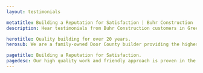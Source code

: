 ```yaml
---
layout: testimonials

metatitle: Building a Reputation for Satisfaction | Buhr Construction
description: Hear testimonials from Buhr Construction customers in Green Bay, Door County and Kewaunee on remodeling, building, new construction, roofing, windows, siding.

herotitle: Quality building for over 20 years.
herosub: We are a family-owned Door County builder providing the highest quality in full-service construction, remodeling, custom woodwork and roofing.

pagetitle: Building a Reputation for Satisfaction.
pagedesc: Our high quality work and friendly approach is proven in the testimonials of our many satisfied customers. Hear from local families and businesses—in their own words—how Buhr Construction has made their building experience better. 
---
```

